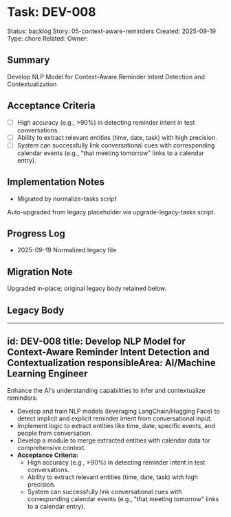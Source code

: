# Task: DEV-008
Status: backlog
Story: 05-context-aware-reminders
Created: 2025-09-19
Type: chore
Related:
Owner:

## Summary
Develop NLP Model for Context-Aware Reminder Intent Detection and Contextualization

## Acceptance Criteria
- [ ] High accuracy (e.g., >90%) in detecting reminder intent in test conversations.
- [ ] Ability to extract relevant entities (time, date, task) with high precision.
- [ ] System can successfully link conversational cues with corresponding calendar events (e.g., "that meeting tomorrow" links to a calendar entry).

## Implementation Notes
- Migrated by normalize-tasks script

Auto-upgraded from legacy placeholder via upgrade-legacy-tasks script.

## Progress Log
- 2025-09-19 Normalized legacy file

## Migration Note
Upgraded in-place; original legacy body retained below.

## Legacy Body
---
id: DEV-008
title: Develop NLP Model for Context-Aware Reminder Intent Detection and Contextualization
responsibleArea: AI/Machine Learning Engineer
---
Enhance the AI's understanding capabilities to infer and contextualize reminders:
*   Develop and train NLP models (leveraging LangChain/Hugging Face) to detect implicit and explicit reminder intent from conversational input.
*   Implement logic to extract entities like time, date, specific events, and people from conversation.
*   Develop a module to merge extracted entities with calendar data for comprehensive context.
*   **Acceptance Criteria:**
    *   High accuracy (e.g., >90%) in detecting reminder intent in test conversations.
    *   Ability to extract relevant entities (time, date, task) with high precision.
    *   System can successfully link conversational cues with corresponding calendar events (e.g., "that meeting tomorrow" links to a calendar entry).